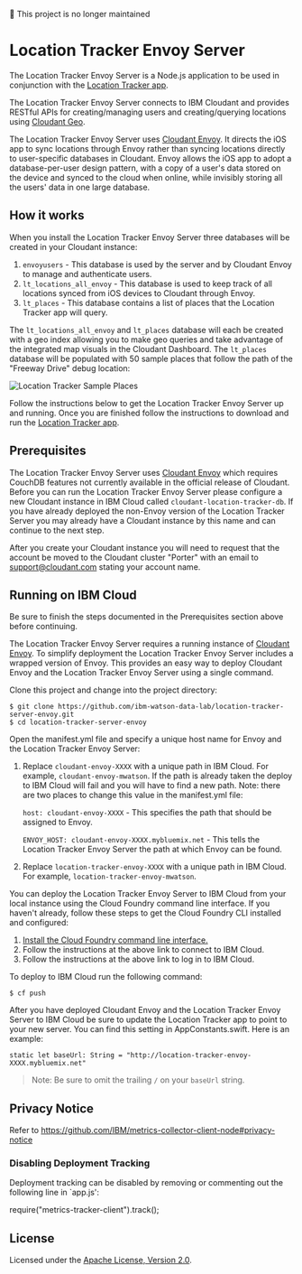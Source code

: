 :no_entry_sign: This project is no longer maintained

# Location Tracker Envoy Server

The Location Tracker Envoy Server is a Node.js application to be used in conjunction with the [Location Tracker app](https://github.com/ibm-cds-labs/location-tracker-client-swift).

The Location Tracker Envoy Server connects to IBM Cloudant and provides RESTful APIs for creating/managing users and creating/querying locations using [Cloudant Geo](https://docs.cloudant.com/geo.html). 

The Location Tracker Envoy Server uses [Cloudant Envoy](https://github.com/cloudant-labs/envoy). It directs the iOS app to sync locations through Envoy rather than syncing locations directly to user-specific databases in Cloudant. Envoy allows the iOS app to adopt a database-per-user design pattern, with a copy of a user's data stored on the device and synced to the cloud when online, while invisibly storing all the users' data in one large database.

## How it works

When you install the Location Tracker Envoy Server three databases will be created in your Cloudant instance:

1. `envoyusers` - This database is used by the server and by Cloudant Envoy to manage and authenticate users.
2. `lt_locations_all_envoy` - This database is used to keep track of all locations synced from iOS devices to Cloudant through Envoy.
3. `lt_places` - This database contains a list of places that the Location Tracker app will query.

The `lt_locations_all_envoy` and `lt_places` database will each be created with a geo index allowing you to make geo queries and take advantage of the integrated map visuals in the Cloudant Dashboard. The `lt_places` database will be populated with 50 sample places that follow the path of the "Freeway Drive" debug location:
 
 ![Location Tracker Sample Places](http://developer.ibm.com/clouddataservices/wp-content/uploads/sites/47/2016/05/locationTracker2CloudantPlaces2.png)

Follow the instructions below to get the Location Tracker Envoy Server up and running. Once you are finished follow the instructions to download and run the [Location Tracker app](https://github.com/ibm-cds-labs/location-tracker-client-swift).

## Prerequisites

The Location Tracker Envoy Server uses [Cloudant Envoy](https://github.com/cloudant-labs/envoy) which requires CouchDB features not currently available in the official release of Cloudant. Before you can run the Location Tracker Envoy Server please configure a new Cloudant instance in IBM Cloud called `cloudant-location-tracker-db`. If you have already deployed the non-Envoy version of the Location Tracker Server you may already have a Cloudant instance by this name and can continue to the next step.

After you create your Cloudant instance you will need to request that the account be moved to the Cloudant cluster "Porter" with an email to support@cloudant.com stating your account name.

## Running on IBM Cloud

Be sure to finish the steps documented in the Prerequisites section above before continuing.

The Location Tracker Envoy Server requires a running instance of [Cloudant Envoy](https://github.com/cloudant-labs/envoy). To simplify deployment the Location Tracker Envoy Server includes a wrapped version of Envoy. This provides an easy way to deploy Cloudant Envoy and the Location Tracker Envoy Server using a single command.

Clone this project and change into the project directory:

    $ git clone https://github.com/ibm-watson-data-lab/location-tracker-server-envoy.git
    $ cd location-tracker-server-envoy
    
Open the manifest.yml file and specify a unique host name for Envoy and the Location Tracker Envoy Server:

1. Replace `cloudant-envoy-XXXX` with a unique path in IBM Cloud. For example, `cloudant-envoy-mwatson`. If the path is already taken the deploy to IBM Cloud will fail and you will have to find a new path. Note: there are two places to change this value in the manifest.yml file:

    `host: cloudant-envoy-XXXX` - This specifies the path that should be assigned to Envoy. 

    `ENVOY_HOST: cloudant-envoy-XXXX.mybluemix.net` - This tells the Location Tracker Envoy Server the path at which Envoy can be found.

2. Replace `location-tracker-envoy-XXXX` with a unique path in IBM Cloud. For example, `location-tracker-envoy-mwatson`. 

You can deploy the Location Tracker Envoy Server to IBM Cloud from your local instance using the Cloud Foundry command line interface. If you haven't already, follow these steps to get the Cloud Foundry CLI installed and configured:

1. [Install the Cloud Foundry command line interface.](https://www.ng.bluemix.net/docs/#starters/install_cli.html)
2. Follow the instructions at the above link to connect to IBM Cloud.
3. Follow the instructions at the above link to log in to IBM Cloud.

To deploy to IBM Cloud run the following command:

    $ cf push

After you have deployed Cloudant Envoy and the Location Tracker Envoy Server to IBM Cloud be sure to update the Location Tracker app to point to your new server. You can find this setting in AppConstants.swift. Here is an example:

`static let baseUrl: String = "http://location-tracker-envoy-XXXX.mybluemix.net"`

> Note: Be sure to omit the trailing <code>/</code> on your `baseUrl` string.

## Privacy Notice

Refer to https://github.com/IBM/metrics-collector-client-node#privacy-notice

### Disabling Deployment Tracking

Deployment tracking can be disabled by removing or commenting out the following line in `app.js':

require("metrics-tracker-client").track();

## License

Licensed under the [Apache License, Version 2.0](LICENSE.txt).

